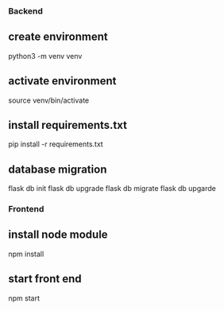 ### Backend
## create environment
python3 -m venv venv

## activate environment
source venv/bin/activate 

## install requirements.txt
pip install -r requirements.txt     

## database migration
flask db init
flask db upgrade
flask db migrate
flask db upgarde


### Frontend

## install node module
npm install

## start front end
npm start